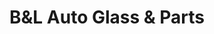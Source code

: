 ---
title: "B&L Auto Glass & Parts"
url: /philadelphia/bandl-auto-glass-and-parts/
shop: car parts
---
